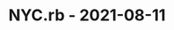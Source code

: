 ---
layout: post
title: NYC.rb - 2021-08-11
datetime: '2021-08-11T17:30:00-04:00'
name: NYC.rb
external_url: https://www.meetup.com/NYC-rb/events/277238581/
online_event: true
year_month: 2021-08
---